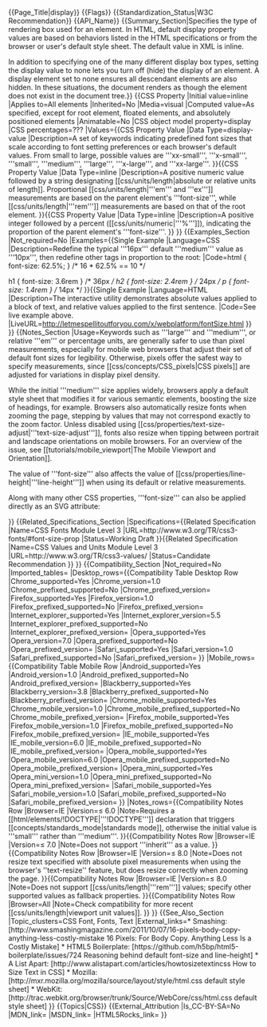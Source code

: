 {{Page_Title|display}}
{{Flags}}
{{Standardization_Status|W3C Recommendation}}
{{API_Name}}
{{Summary_Section|Specifies the type of rendering box used for an element. In HTML, default display property values are based on behaviors listed in the HTML specifications or from the browser or user's default style sheet. The default value in XML is inline.

In addition to specifying one of the many different display box types, setting the display value to none lets you turn off (hide) the display of an element. A display element set to none ensures all descendant elements are also hidden. In these situations, the document renders as though the element does not exist in the document tree.}}
{{CSS Property
|Initial value=inline
|Applies to=All elements
|Inherited=No
|Media=visual
|Computed value=As specified, except for root element, floated elements, and absolutely positioned elements
|Animatable=No
|CSS object model property=display
|CSS percentages=???
|Values={{CSS Property Value
|Data Type=display-value
|Description=A set of keywords indicating predefined font sizes that scale according to font setting preferences or each browser's default values. From small to large, possible values are '''xx-small''', '''x-small''', '''small''', '''medium''', '''large''', '''x-large''', and '''xx-large'''.
}}{{CSS Property Value
|Data Type=inline
|Description=A positive numeric value followed by a string designating [[css/units/length|absolute or relative units of length]]. Proportional [[css/units/length|'''em''' and '''ex''']] measurements are based on the parent element's '''font-size''', while [[css/units/length|'''rem''']] measurements are based on that of the root element.
}}{{CSS Property Value
|Data Type=inline
|Description=A positive integer followed by a percent ([[css/units/numeric|'''%''']]), indicating the proportion of the parent element's '''font-size'''.
}}
}}
{{Examples_Section
|Not_required=No
|Examples={{Single Example
|Language=CSS
|Description=Redefine the typical '''16px''' default '''medium''' value as '''10px''', then redefine other tags in proportion to the root:
|Code=html { font-size: 62.5%; } /* 16 * 62.5% == 10 */

h1 { font-size: 3.6rem }   /* 36px */
h2 { font-size: 2.4rem }   /* 24px */
p  { font-size: 1.4rem }   /* 14px */
}}{{Single Example
|Language=HTML
|Description=The interactive utility demonstrates absolute values applied to a block of text, and relative values applied to the first sentence.
|Code=See live example above.
|LiveURL=http://letmespellitoutforyou.com/x/webplatform/fontSize.html
}}
}}
{{Notes_Section
|Usage=Keywords such as '''large''' and '''medium''', or relative '''em''' or percentage units, are generally safer to use than pixel measurements, especially for mobile web browsers that adjust their set of default font sizes for legibility. Otherwise, pixels offer the safest way to specify measurements, since [[css/concepts/CSS_pixels|CSS pixels]] are adjusted for variations in display pixel density.

While the initial '''medium''' size applies widely, browsers apply a default style sheet that modifies it for various semantic elements, boosting the size of headings, for example. Browsers also automatically resize fonts when zooming the page, stepping by values that may not correspond exactly to the zoom factor. Unless disabled using [[css/properties/text-size-adjust|'''text-size-adjust''']], fonts also resize when tipping between portrait and landscape orientations on mobile browsers. For an overview of the issue, see [[tutorials/mobile_viewport|The Mobile Viewport and Orientation]].

The value of '''font-size''' also affects the value of [[css/properties/line-height|'''line-height''']] when using its default or relative measurements.

Along with many other CSS properties, '''font-size''' can also be applied directly as an SVG attribute:

<syntaxhighlight lang="xml">
<text x="12px" y="12px" font-family="sans-serif" font-size="120%"/>
</syntaxhighlight>
}}
{{Related_Specifications_Section
|Specifications={{Related Specification
|Name=CSS Fonts Module Level 3
|URL=http://www.w3.org/TR/css3-fonts/#font-size-prop
|Status=Working Draft
}}{{Related Specification
|Name=CSS Values and Units Module Level 3
|URL=http://www.w3.org/TR/css3-values/
|Status=Candidate Recommendation
}}
}}
{{Compatibility_Section
|Not_required=No
|Imported_tables=
|Desktop_rows={{Compatibility Table Desktop Row
|Chrome_supported=Yes
|Chrome_version=1.0
|Chrome_prefixed_supported=No
|Chrome_prefixed_version=
|Firefox_supported=Yes
|Firefox_version=1.0
|Firefox_prefixed_supported=No
|Firefox_prefixed_version=
|Internet_explorer_supported=Yes
|Internet_explorer_version=5.5
|Internet_explorer_prefixed_supported=No
|Internet_explorer_prefixed_version=
|Opera_supported=Yes
|Opera_version=7.0
|Opera_prefixed_supported=No
|Opera_prefixed_version=
|Safari_supported=Yes
|Safari_version=1.0
|Safari_prefixed_supported=No
|Safari_prefixed_version=
}}
|Mobile_rows={{Compatibility Table Mobile Row
|Android_supported=Yes
|Android_version=1.0
|Android_prefixed_supported=No
|Android_prefixed_version=
|Blackberry_supported=Yes
|Blackberry_version=3.8
|Blackberry_prefixed_supported=No
|Blackberry_prefixed_version=
|Chrome_mobile_supported=Yes
|Chrome_mobile_version=1.0
|Chrome_mobile_prefixed_supported=No
|Chrome_mobile_prefixed_version=
|Firefox_mobile_supported=Yes
|Firefox_mobile_version=1.0
|Firefox_mobile_prefixed_supported=No
|Firefox_mobile_prefixed_version=
|IE_mobile_supported=Yes
|IE_mobile_version=6.0
|IE_mobile_prefixed_supported=No
|IE_mobile_prefixed_version=
|Opera_mobile_supported=Yes
|Opera_mobile_version=6.0
|Opera_mobile_prefixed_supported=No
|Opera_mobile_prefixed_version=
|Opera_mini_supported=Yes
|Opera_mini_version=1.0
|Opera_mini_prefixed_supported=No
|Opera_mini_prefixed_version=
|Safari_mobile_supported=Yes
|Safari_mobile_version=1.0
|Safari_mobile_prefixed_supported=No
|Safari_mobile_prefixed_version=
}}
|Notes_rows={{Compatibility Notes Row
|Browser=IE
|Version=≤ 6.0
|Note=Requires a [[html/elements/!DOCTYPE|'''!DOCTYPE''']] declaration that triggers [[concepts/standards_mode|standards mode]], otherwise the initial value is '''small''' rather than '''medium'''.
}}{{Compatibility Notes Row
|Browser=IE
|Version=≤ 7.0
|Note=Does not support '''inherit''' as a value.
}}{{Compatibility Notes Row
|Browser=IE
|Version=≤ 8.0
|Note=Does not resize text specified with absolute pixel measurements when using the browser's ''text-resize'' feature, but does resize correctly when zooming the page.
}}{{Compatibility Notes Row
|Browser=IE
|Version=≤ 8.0
|Note=Does not support [[css/units/length|'''rem''']] values; specify other supported values as fallback properties.
}}{{Compatibility Notes Row
|Browser=All
|Note=Check compatibility for more recent [[css/units/length|viewport unit values]].
}}
}}
{{See_Also_Section
|Topic_clusters=CSS Font, Fonts, Text
|External_links=* Smashing: [http://www.smashingmagazine.com/2011/10/07/16-pixels-body-copy-anything-less-costly-mistake 16 Pixels: For Body Copy. Anything Less Is a Costly Mistake]
* HTML5 Boilerplate: [https://github.com/h5bp/html5-boilerplate/issues/724 Reasoning behind default font-size and line-height]
* A List Apart: [http://www.alistapart.com/articles/howtosizetextincss How to Size Text in CSS]
* Mozilla: [http://mxr.mozilla.org/mozilla/source/layout/style/html.css default style sheet]
* WebKit: [http://trac.webkit.org/browser/trunk/Source/WebCore/css/html.css default style sheet]
}}
{{Topics|CSS}}
{{External_Attribution
|Is_CC-BY-SA=No
|MDN_link=
|MSDN_link=
|HTML5Rocks_link=
}}